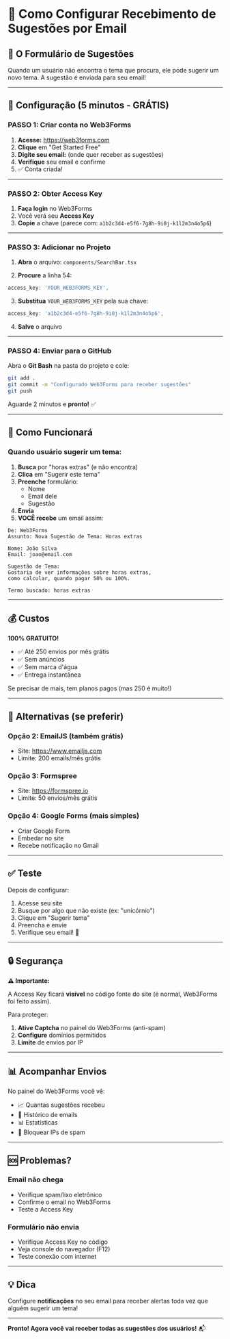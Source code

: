 # 📧 Como Configurar Recebimento de Sugestões por Email

## 🎯 O Formulário de Sugestões

Quando um usuário não encontra o tema que procura, ele pode sugerir um novo tema. A sugestão é enviada para seu email!

---

## 🔧 Configuração (5 minutos - GRÁTIS)

### PASSO 1: Criar conta no Web3Forms

1. **Acesse:** https://web3forms.com
2. **Clique** em "Get Started Free"
3. **Digite seu email:** (onde quer receber as sugestões)
4. **Verifique** seu email e confirme
5. ✅ Conta criada!

---

### PASSO 2: Obter Access Key

1. **Faça login** no Web3Forms
2. Você verá seu **Access Key**
3. **Copie** a chave (parece com: `a1b2c3d4-e5f6-7g8h-9i0j-k1l2m3n4o5p6`)

---

### PASSO 3: Adicionar no Projeto

1. **Abra** o arquivo: `components/SearchBar.tsx`

2. **Procure** a linha 54:
```typescript
access_key: 'YOUR_WEB3FORMS_KEY',
```

3. **Substitua** `YOUR_WEB3FORMS_KEY` pela sua chave:
```typescript
access_key: 'a1b2c3d4-e5f6-7g8h-9i0j-k1l2m3n4o5p6',
```

4. **Salve** o arquivo

---

### PASSO 4: Enviar para o GitHub

Abra o **Git Bash** na pasta do projeto e cole:

```bash
git add .
git commit -m "Configurado Web3Forms para receber sugestões"
git push
```

Aguarde 2 minutos e **pronto!** ✅

---

## 📧 Como Funcionará

### Quando usuário sugerir um tema:

1. **Busca** por "horas extras" (e não encontra)
2. **Clica** em "Sugerir este tema"
3. **Preenche** formulário:
   - Nome
   - Email dele
   - Sugestão
4. **Envia**
5. **VOCÊ recebe** um email assim:

```
De: Web3Forms
Assunto: Nova Sugestão de Tema: Horas extras

Nome: João Silva
Email: joao@email.com

Sugestão de Tema:
Gostaria de ver informações sobre horas extras, 
como calcular, quando pagar 50% ou 100%.

Termo buscado: horas extras
```

---

## 💰 Custos

**100% GRATUITO!**

- ✅ Até 250 envios por mês grátis
- ✅ Sem anúncios
- ✅ Sem marca d'água
- ✅ Entrega instantânea

Se precisar de mais, tem planos pagos (mas 250 é muito!)

---

## 🎯 Alternativas (se preferir)

### Opção 2: EmailJS (também grátis)
- Site: https://www.emailjs.com
- Limite: 200 emails/mês grátis

### Opção 3: Formspree
- Site: https://formspree.io
- Limite: 50 envios/mês grátis

### Opção 4: Google Forms (mais simples)
- Criar Google Form
- Embedar no site
- Recebe notificação no Gmail

---

## ✅ Teste

Depois de configurar:

1. Acesse seu site
2. Busque por algo que não existe (ex: "unicórnio")
3. Clique em "Sugerir tema"
4. Preencha e envie
5. Verifique seu email! 📧

---

## 🔒 Segurança

**⚠️ Importante:**

A Access Key ficará **visível** no código fonte do site (é normal, Web3Forms foi feito assim).

Para proteger:

1. **Ative Captcha** no painel do Web3Forms (anti-spam)
2. **Configure** domínios permitidos
3. **Limite** de envios por IP

---

## 📊 Acompanhar Envios

No painel do Web3Forms você vê:

- 📈 Quantas sugestões recebeu
- 📧 Histórico de emails
- 📊 Estatísticas
- 🚫 Bloquear IPs de spam

---

## 🆘 Problemas?

### Email não chega
- Verifique spam/lixo eletrônico
- Confirme o email no Web3Forms
- Teste a Access Key

### Formulário não envia
- Verifique Access Key no código
- Veja console do navegador (F12)
- Teste conexão com internet

---

## 💡 Dica

Configure **notificações** no seu email para receber alertas toda vez que alguém sugerir um tema!

---

**Pronto! Agora você vai receber todas as sugestões dos usuários!** 📬


